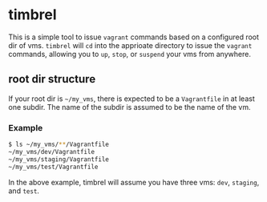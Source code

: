 # timbrel
This is a simple tool to issue `vagrant` commands based on a configured root dir of vms. 
`timbrel` will `cd` into the apprioate directory to issue the `vagrant` commands, 
allowing you to `up`, `stop`, or `suspend` your vms from anywhere. 

## root dir structure
If your root dir is `~/my_vms`, there is expected to be a `Vagrantfile` in at least one subdir. 
The name of the subdir is assumed to be the name of the vm. 

### Example
```bash
$ ls ~/my_vms/**/Vagrantfile
~/my_vms/dev/Vagrantfile
~/my_vms/staging/Vagrantfile
~/my_vms/test/Vagrantfile
```

In the above example, timbrel will assume you have three vms: `dev`, `staging`, and `test`. 
